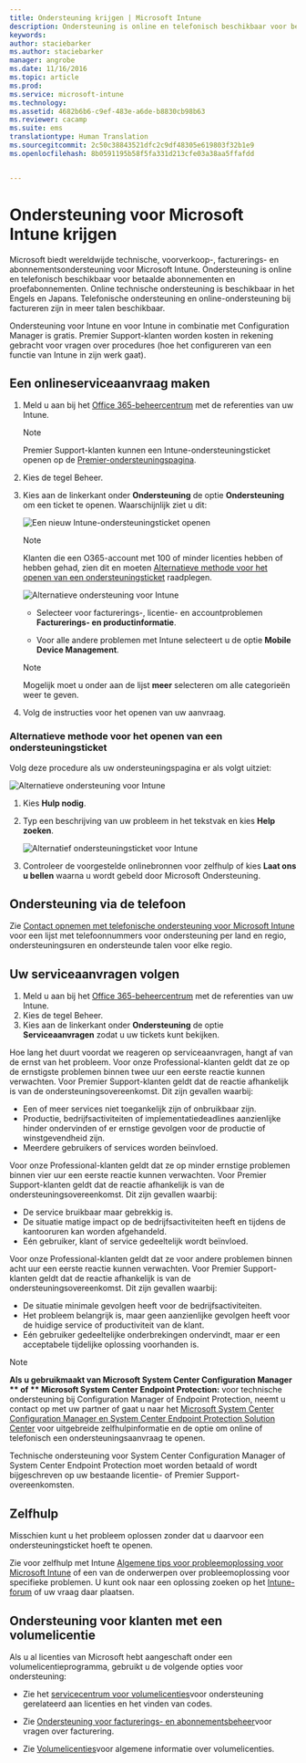 ```yaml
---
title: Ondersteuning krijgen | Microsoft Intune
description: Ondersteuning is online en telefonisch beschikbaar voor betaalde abonnementen en proefabonnementen.
keywords: 
author: staciebarker
ms.author: staciebarker
manager: angrobe
ms.date: 11/16/2016
ms.topic: article
ms.prod: 
ms.service: microsoft-intune
ms.technology: 
ms.assetid: 4682b6b6-c9ef-483e-a6de-b8830cb98b63
ms.reviewer: cacamp
ms.suite: ems
translationtype: Human Translation
ms.sourcegitcommit: 2c50c38843521dfc2c9df48305e619803f32b1e9
ms.openlocfilehash: 8b0591195b58f5fa331d213cfe03a38aa5ffafdd


---
```


# <a name="how-to-get-admin-support-for-microsoft-intune"></a>Ondersteuning voor Microsoft Intune krijgen

Microsoft biedt wereldwijde technische, voorverkoop-, facturerings- en abonnementsondersteuning voor Microsoft Intune. Ondersteuning is online en telefonisch beschikbaar voor betaalde abonnementen en proefabonnementen. Online technische ondersteuning is beschikbaar in het Engels en Japans. Telefonische ondersteuning en online-ondersteuning bij factureren zijn in meer talen beschikbaar.

Ondersteuning voor Intune en voor Intune in combinatie met Configuration Manager is gratis. Premier Support-klanten worden kosten in rekening gebracht voor vragen over procedures (hoe het configureren van een functie van Intune in zijn werk gaat).

## <a name="create-an-online-service-request"></a>Een onlineserviceaanvraag maken

1.  Meld u aan bij het [Office 365-beheercentrum](https://portal.office.com) met de referenties van uw Intune. 
    >[!NOTE]
    >
    >Premier Support-klanten kunnen een Intune-ondersteuningsticket openen op de [Premier-ondersteuningspagina](https://support.microsoft.com/en-us/premier/contacts).

2.  Kies de tegel Beheer.
3.  Kies aan de linkerkant onder **Ondersteuning** de optie **Ondersteuning** om een ticket te openen. Waarschijnlijk ziet u dit:

    ![Een nieuw Intune-ondersteuningsticket openen](../media/support-open-ticket.png)

    >[!NOTE]
    >
    >  Klanten die een O365-account met 100 of minder licenties hebben of hebben gehad, zien dit en moeten [Alternatieve methode voor het openen van een ondersteuningsticket](#alternate-method-to-open-a-support-ticket) raadplegen.
    >  
    > ![Alternatieve ondersteuning voor Intune](../media/alternate-support-ui.png)

    -   Selecteer voor facturerings-, licentie- en accountproblemen **Facturerings- en productinformatie**.

    -   Voor alle andere problemen met Intune selecteert u de optie **Mobile Device Management**.

    > [!NOTE]
    > Mogelijk moet u onder aan de lijst **meer** selecteren om alle categorieën weer te geven.

3.  Volg de instructies voor het openen van uw aanvraag. 

### <a name="alternate-method-to-open-a-support-ticket"></a>Alternatieve methode voor het openen van een ondersteuningsticket

Volg deze procedure als uw ondersteuningspagina er als volgt uitziet:

![Alternatieve ondersteuning voor Intune](../media/alternate-support-ui.png)


1. Kies **Hulp nodig**.
2. Typ een beschrijving van uw probleem in het tekstvak en kies **Help zoeken**.

    ![Alternatief ondersteuningsticket voor Intune](../media/support-need-help.png)

3. Controleer de voorgestelde onlinebronnen voor zelfhulp of kies **Laat ons u bellen** waarna u wordt gebeld door Microsoft Ondersteuning.

## <a name="support-by-phone"></a>Ondersteuning via de telefoon
Zie [Contact opnemen met telefonische ondersteuning voor Microsoft Intune](contact-assisted-phone-support-for-microsoft-intune.md) voor een lijst met telefoonnummers voor ondersteuning per land en regio, ondersteuningsuren en ondersteunde talen voor elke regio.

## <a name="track-your-service-requests"></a>Uw serviceaanvragen volgen
1.  Meld u aan bij het [Office 365-beheercentrum](https://portal.office.com) met de referenties van uw Intune. 
2.  Kies de tegel Beheer.
3.  Kies aan de linkerkant onder **Ondersteuning** de optie **Serviceaanvragen** zodat u uw tickets kunt bekijken. 

Hoe lang het duurt voordat we reageren op serviceaanvragen, hangt af van de ernst van het probleem. Voor onze Professional-klanten geldt dat ze op de ernstigste problemen binnen twee uur een eerste reactie kunnen verwachten. Voor Premier Support-klanten geldt dat de reactie afhankelijk is van de ondersteuningsovereenkomst. Dit zijn gevallen waarbij:

- Een of meer services niet toegankelijk zijn of onbruikbaar zijn. 
- Productie, bedrijfsactiviteiten of implementatiedeadlines aanzienlijke hinder ondervinden of er ernstige gevolgen voor de productie of winstgevendheid zijn. 
- Meerdere gebruikers of services worden beïnvloed.

Voor onze Professional-klanten geldt dat ze op minder ernstige problemen binnen vier uur een eerste reactie kunnen verwachten. Voor Premier Support-klanten geldt dat de reactie afhankelijk is van de ondersteuningsovereenkomst.  Dit zijn gevallen waarbij:

- De service bruikbaar maar gebrekkig is. 
- De situatie matige impact op de bedrijfsactiviteiten heeft en tijdens de kantooruren kan worden afgehandeld. 
- Eén gebruiker, klant of service gedeeltelijk wordt beïnvloed.

Voor onze Professional-klanten geldt dat ze voor andere problemen binnen acht uur een eerste reactie kunnen verwachten. Voor Premier Support-klanten geldt dat de reactie afhankelijk is van de ondersteuningsovereenkomst.  Dit zijn gevallen waarbij:

- De situatie minimale gevolgen heeft voor de bedrijfsactiviteiten. 
- Het probleem belangrijk is, maar geen aanzienlijke gevolgen heeft voor de huidige service of productiviteit van de klant. 
- Eén gebruiker gedeeltelijke onderbrekingen ondervindt, maar er een acceptabele tijdelijke oplossing voorhanden is.

> [!NOTE]
> **Als u gebruikmaakt van Microsoft System Center Configuration Manager ** of ** Microsoft System Center Endpoint Protection:** voor technische ondersteuning bij Configuration Manager of Endpoint Protection, neemt u contact op met uw partner of gaat u naar het [Microsoft System Center Configuration Manager en System Center Endpoint Protection Solution Center](http://www.microsoft.com/en-us/server-cloud/products/system-center-2012-r2/resources.aspx) voor uitgebreide zelfhulpinformatie en de optie om online of telefonisch een ondersteuningsaanvraag te openen.
>
> Technische ondersteuning voor System Center Configuration Manager of System Center Endpoint Protection moet worden betaald of wordt bijgeschreven op uw bestaande licentie- of Premier Support-overeenkomsten.

## <a name="self-help"></a>Zelfhulp

Misschien kunt u het probleem oplossen zonder dat u daarvoor een ondersteuningsticket hoeft te openen.

Zie voor zelfhulp met Intune [Algemene tips voor probleemoplossing voor Microsoft Intune](general-troubleshooting-tips-for-microsoft-intune.md) of een van de onderwerpen over probleemoplossing voor specifieke problemen. U kunt ook naar een oplossing zoeken op het [Intune-forum](https://social.technet.microsoft.com/Forums/en-US/home?forum=microsoftintuneprod) of uw vraag daar plaatsen. 

## <a name="support-for-volume-licensing-customers"></a>Ondersteuning voor klanten met een volumelicentie
Als u al licenties van Microsoft hebt aangeschaft onder een volumelicentieprogramma, gebruikt u de volgende opties voor ondersteuning:

-   Zie het [servicecentrum voor volumelicenties](http://go.microsoft.com/fwlink/p/?LinkID=282016)voor ondersteuning gerelateerd aan licenties en het vinden van codes.

-   Zie [Ondersteuning voor facturerings- en abonnementsbeheer](http://support.microsoft.com/oas/default.aspx?prid=15371)voor vragen over facturering.

-   Zie [Volumelicenties](http://go.microsoft.com/fwlink/p/?LinkID=282015)voor algemene informatie over volumelicenties.



<!--HONumber=Nov16_HO3-->


